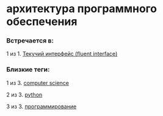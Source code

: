 # архитектура программного обеспечения

### Встречается в:

1 из 1. [Текучий интерфейс (fluent interface)](../Computer%20science/Текучий%20интерфейс.md)


### Близкие теги:

1 из 3. [computer science](../__tags/computer_science.md)

2 из 3. [python](../__tags/python.md)

3 из 3. [программирование](../__tags/programmirovanie.md)

